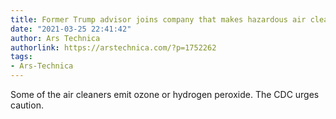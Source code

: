 ```yaml
---
title: Former Trump advisor joins company that makes hazardous air cleaners
date: "2021-03-25 22:41:42"
author: Ars Technica
authorlink: https://arstechnica.com/?p=1752262
tags:
- Ars-Technica
---
```

Some of the air cleaners emit ozone or hydrogen peroxide. The CDC urges caution.
